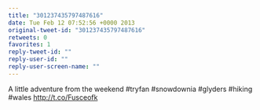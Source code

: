```yaml
---
title: "301237435797487616"
date: Tue Feb 12 07:52:56 +0000 2013
original-tweet-id: "301237435797487616"
retweets: 0
favorites: 1
reply-tweet-id: ""
reply-user-id: ""
reply-user-screen-name: ""
---
```

A little adventure from the weekend #tryfan #snowdownia #glyders #hiking #wales http://t.co/Fusceofk
